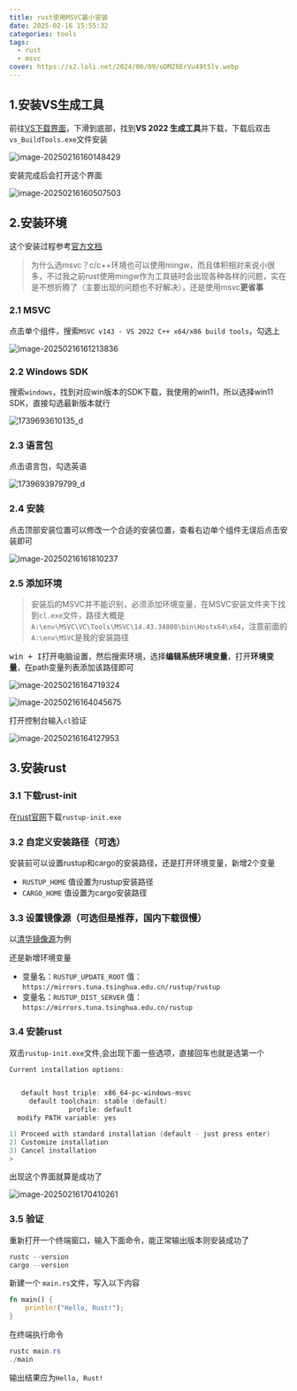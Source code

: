 ```yaml
---
title: rust使用MSVC最小安装
date: 2025-02-16 15:55:32
categories: tools
tags:
  - rust
  - msvc
cover: https://s2.loli.net/2024/06/09/oDMZ8ErVu49t5lv.webp
---
```


## 1.安装VS生成工具

前往[VS下载界面](https://visualstudio.microsoft.com/zh-hans/downloads/)，下滑到底部，找到**VS 2022 生成工具**并下载，下载后双击`vs_BuildTools.exe`文件安装

![image-20250216160148429](https://s2.loli.net/2025/02/16/CTsn8dPXmDUNQch.png)

安装完成后会打开这个界面

![image-20250216160507503](https://s2.loli.net/2025/02/16/Qe8awAkNZCGlsqJ.png)

## 2.安装环境

这个安装过程参考[官方文档](https://rust-lang.github.io/rustup/installation/windows-msvc.html)

> 为什么选msvc？c/c++环境也可以使用mingw，而且体积相对来说小很多，不过我之前rust使用mingw作为工具链时会出现各种各样的问题，实在是不想折腾了（主要出现的问题也不好解决），还是使用msvc**更省事**

### 2.1 MSVC

点击单个组件，搜索`MSVC v143 - VS 2022 C++ x64/x86 build tools`，勾选上

![image-20250216161213836](https://s2.loli.net/2025/02/16/ySs8HzVZMLKe9XN.png)

### 2.2 Windows SDK

搜索`windows`，找到对应win版本的SDK下载，我使用的win11，所以选择win11 SDK，直接勾选最新版本就行

![1739693610135_d](https://s2.loli.net/2025/02/16/jSA5V1b7DNFMoqk.png)

### 2.3 语言包

点击语言包，勾选英语

![1739693979799_d](https://s2.loli.net/2025/02/16/DAfg82eYnQxJZlM.png)

### 2.4 安装

点击顶部安装位置可以修改一个合适的安装位置，查看右边单个组件无误后点击安装即可

![image-20250216161810237](https://s2.loli.net/2025/02/16/r1ySNmMAk67hxJ4.png)

### 2.5 添加环境

> 安装后的MSVC并不能识别，必须添加环境变量，在MSVC安装文件夹下找到`cl.exe`文件，路径大概是`A:\env\MSVC\VC\Tools\MSVC\14.43.34808\bin\Hostx64\x64`，注意前面的`A:\env\MSVC`是我的安装路径

<kbd>win + I</kbd>打开电脑设置，然后搜索环境，选择**编辑系统环境变量**，打开**环境变量**，在path变量列表添加该路径即可

![image-20250216164719324](https://s2.loli.net/2025/02/16/mb7xLVZctN9RYIl.png)



![image-20250216164045675](https://s2.loli.net/2025/02/16/hVm8P2LIz7bxuJe.png)

打开控制台输入`cl`验证

![image-20250216164127953](https://s2.loli.net/2025/02/16/EBK8OIvrxcZGD4t.png)

## 3.安装rust

### 3.1 下载rust-init

在[rust官网](https://www.rust-lang.org/zh-CN/tools/install)下载`rustup-init.exe`

### 3.2 自定义安装路径（可选）

安装前可以设置rustup和cargo的安装路径，还是打开环境变量，新增2个变量

- `RUSTUP_HOME` 值设置为rustup安装路径
- `CARGO_HOME` 值设置为cargo安装路径

### 3.3 设置镜像源（可选但是推荐，国内下载很慢）

以[清华镜像源](https://mirrors.tuna.tsinghua.edu.cn/help/rustup/)为例

还是新增环境变量

- 变量名：`RUSTUP_UPDATE_ROOT` 值：`https://mirrors.tuna.tsinghua.edu.cn/rustup/rustup`
- 变量名：`RUSTUP_DIST_SERVER` 值：`https://mirrors.tuna.tsinghua.edu.cn/rustup`

### 3.4 安装rust

双击`rustup-init.exe`文件,会出现下面一些选项，直接回车也就是选第一个

```powershell
Current installation options:


   default host triple: x86_64-pc-windows-msvc
     default toolchain: stable (default)
               profile: default
  modify PATH variable: yes

1) Proceed with standard installation (default - just press enter)
2) Customize installation
3) Cancel installation
>
```

出现这个界面就算是成功了

![image-20250216170410261](https://s2.loli.net/2025/02/16/NWSqVszD8cxOFHi.png)


### 3.5 验证

重新打开一个终端窗口，输入下面命令，能正常输出版本则安装成功了

```powershell
rustc --version
cargo --version
```

新建一个 `main.rs`文件，写入以下内容

```rust
fn main() {
    println!("Hello, Rust!");
}
```

在终端执行命令

```powershell
rustc main.rs
./main
```

输出结果应为`Hello, Rust!`
